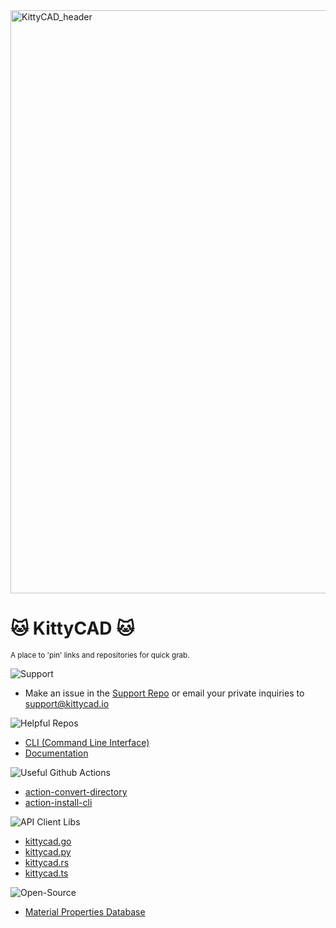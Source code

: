 <img width="933" alt="KittyCAD_header" src="https://user-images.githubusercontent.com/19377312/185000988-28372052-5fd4-468e-aba7-bd23b3e50140.png">

# :cat: KittyCAD :cat:

<sub>A place to 'pin' links and repositories for quick grab.</sub>

<img src="https://img.shields.io/badge/Support-cyan" alt="Support">

- Make an issue in the [Support Repo](https://github.com/KittyCAD/support) or email your private inquiries to [support@kittycad.io](mailto:support@kittycad.io)

<img src="https://img.shields.io/badge/helpful--repos-ff1177" alt="Helpful Repos">

- [CLI (Command Line Interface)](https://github.com/KittyCAD/cli)
- [Documentation](https://github.com/KittyCAD/documentation)
<!-- - [Litterbox - Sample Scripts](https://github.com/KittyCAD/litterbox) -->

<img src="https://img.shields.io/badge/github--actions-ffff00" alt="Useful Github Actions">

<!-- start-autogen-list tag=github-action -->
- [action-convert-directory](https://github.com/KittyCAD/action-convert-directory)
- [action-install-cli](https://github.com/KittyCAD/action-install-cli)
<!-- end-autogen-list -->

<img src="https://img.shields.io/badge/api--client--libs-33ff77" alt="API Client Libs">

<!-- start-autogen-list tag=api-client -->
- [kittycad.go](https://github.com/KittyCAD/kittycad.go)
- [kittycad.py](https://github.com/KittyCAD/kittycad.py)
- [kittycad.rs](https://github.com/KittyCAD/kittycad.rs)
- [kittycad.ts](https://github.com/KittyCAD/kittycad.ts)
<!-- end-autogen-list -->

<img src="https://img.shields.io/badge/tools--and--databases-violet" alt="Open-Source">

- [Material Properties Database](https://github.com/KittyCAD/material-properties)

